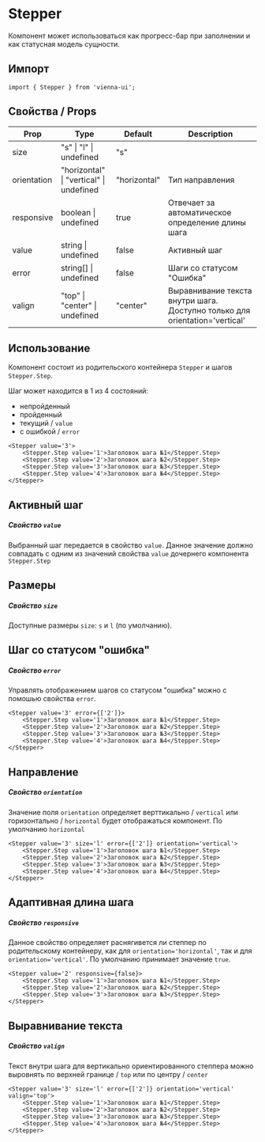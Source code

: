 # Stepper

Компонент может использоваться как прогресс-бар при заполнении и как статусная модель сущности.


## Импорт

```
import { Stepper } from 'vienna-ui';
```

## Свойства / Props

Prop | Type | Default | Description
--- | --- | --- | ---
size | "s" \| "l" \| undefined | "s" |
orientation | "horizontal" \| "vertical" \| undefined | "horizontal" | Тип направления
responsive | boolean \| undefined | true | Отвечает за автоматическое определение длины шага 
value | string \| undefined | false | Активный шаг
error | string[] \| undefined | false | Шаги со статусом "Ошибка"
valign | "top" \| "center" \| undefined | "center" | Выравнивание текста внутри шага. Доступно только для orientation='vertical'

## Использование

Компонент состоит из родительского контейнера `Stepper` и шагов `Stepper.Step`.

Шаг может находится в 1 из 4 состояний:

-   непройденный
-   пройденный
-   текущий / `value`
-   с ошибкой / `error`

```
<Stepper value='3'>
    <Stepper.Step value='1'>Заголовок шага №1</Stepper.Step>
    <Stepper.Step value='2'>Заголовок шага №2</Stepper.Step>
    <Stepper.Step value='3'>Заголовок шага №3</Stepper.Step>
    <Stepper.Step value='4'>Заголовок шага №4</Stepper.Step>
</Stepper>
```

## Активный шаг
##### Свойство `value`

Выбранный шаг передается в свойство `value`. Данное значение должно совпадать с одним из значений свойства `value` дочернего компонента `Stepper.Step`

## Размеры
##### Свойство `size`

Доступные размеры `size`: `s` и `l` (по умолчанию).

## Шаг со статусом "ошибка"
##### Свойство `error`

Управлять отображением шагов со статусом "ошибка" можно с помошью свойства `error`.

```
<Stepper value='3' error={['2']}>
    <Stepper.Step value='1'>Заголовок шага №1</Stepper.Step>
    <Stepper.Step value='2'>Заголовок шага №2</Stepper.Step>
    <Stepper.Step value='3'>Заголовок шага №3</Stepper.Step>
    <Stepper.Step value='4'>Заголовок шага №4</Stepper.Step>
</Stepper>
```

## Направление
##### Свойство `orientation`

Значение поля `orientation` определяет верттикально / `vertical` или горизонтально / `horizontal` будет отображаться компонент. По умолчанию `horizontal`

```
<Stepper value='3' size='l' error={['2']} orientation='vertical'>
    <Stepper.Step value='1'>Заголовок шага №1</Stepper.Step>
    <Stepper.Step value='2'>Заголовок шага №2</Stepper.Step>
    <Stepper.Step value='3'>Заголовок шага №3</Stepper.Step>
    <Stepper.Step value='4'>Заголовок шага №4</Stepper.Step>
</Stepper>
```

## Адаптивная длина шага 
##### Свойство `responsive`

Данное свойство определяет раснягивется ли степпер по родительскому контейнеру, как для `orientation='horizontal'`, так и для `orientation='vertical'`. По умолчанию принимает значение `true`.

```
<Stepper value='2' responsive={false}>
    <Stepper.Step value='1'>Заголовок шага №1</Stepper.Step>
    <Stepper.Step value='2'>Заголовок шага №2</Stepper.Step>
    <Stepper.Step value='3'>Заголовок шага №3</Stepper.Step>
</Stepper>
```

## Выравнивание текста 
##### Свойство `valign`

Текст внутри шага для вертикально ориентированного степпера можно выровнять по верхней границе / `top` или по центру / `center`

```
<Stepper value='3' size='l' error={['2']} orientation='vertical' valign='top'>
    <Stepper.Step value='1'>Заголовок шага №1</Stepper.Step>
    <Stepper.Step value='2'>Заголовок шага №2</Stepper.Step>
    <Stepper.Step value='3'>Заголовок шага №3</Stepper.Step>
    <Stepper.Step value='4'>Заголовок шага №4</Stepper.Step>
</Stepper>
```
